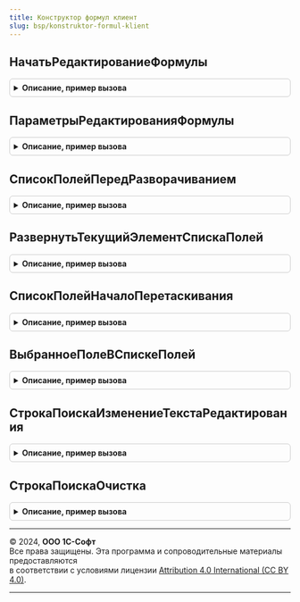 ```yaml
---
title: Конструктор формул клиент
slug: bsp/konstruktor-formul-klient
---
```



## НачатьРедактированиеФормулы
<details style="margin: 1em 0; padding: 0.5em; border: 1px solid #ccc; border-radius: 6px;">

<summary style="font-weight: bold; cursor: pointer;">Описание, пример вызова</summary>

```bsl

// Открывает конструктор формул.
//
// Параметры:
//  Параметры - см. ПараметрыРедактированияФормулы
//  ОбработчикЗавершения - ОписаниеОповещения
//
Процедура НачатьРедактированиеФормулы(Параметры, ОбработчикЗавершения) Экспорт
```

Пример вызова
```bsl
КонструкторФормулКлиент.НачатьРедактированиеФормулы(Параметры, ОбработчикЗавершения) 
```
</details>

## ПараметрыРедактированияФормулы
<details style="margin: 1em 0; padding: 0.5em; border: 1px solid #ccc; border-radius: 6px;">

<summary style="font-weight: bold; cursor: pointer;">Описание, пример вызова</summary>

```bsl

// Конструктор параметра ПараметрыФормулы для функции ПредставлениеФормулы.
//
// Возвращаемое значение:
//  Структура:
//   * Формула - Строка
//   * Операнды - Строка - адрес во временном хранилище коллекции операндов. Коллекция может быть одного из трех типов:
//                         ТаблицаЗначений - см. ТаблицаПолей
//                         ДеревоЗначений - см. ДеревоПолей
//                         СхемаКомпоновкиДанных  - список операндов будет взят из коллекции ДоступныеПоляОтбора
//                                                  компоновщика настроек. Имя коллекции может быть переопределено
//                                                  в параметре ИмяКоллекцииСКД.
//   * Операторы - Строка - адрес во временном хранилище коллекции операторов. Коллекция может быть одного из трех типов:
//                         ТаблицаЗначений - см. ТаблицаПолей
//                         ДеревоЗначений - см. ДеревоПолей
//                         СхемаКомпоновкиДанных  - список операндов будет взят из коллекции ДоступныеПоляОтбора
//                                                  компоновщика настроек. Имя коллекции может быть переопределено
//                                                  в параметре ИмяКоллекцииСКД.
//   * ИмяКоллекцииСКДОперандов  - Строка - имя коллекции полей в компоновщике настроек. Параметр необходимо
//                                          использовать, если в параметре Операнды передана схема компоновки данных.
//                                          Значение по умолчанию - ДоступныеПоляОтбора.
//   * ИмяКоллекцииСКДОператоров - Строка - имя коллекции полей в компоновщике настроек. Параметр необходимо
//                                          использовать, если в параметре Операторы передана схема компоновки данных.
//                                          Значение по умолчанию - ДоступныеПоляОтбора.
//   * Наименование - Неопределено - наименование не используется для формулы, соответствующее поле не выводится.
//                  - Строка       - наименование формулы. Если заполнено или пустое, соответствующее поле выводится
//                                   на в форме конструктора.
//   * ДляЗапроса   - Булево - формула предназначена для вставки в запрос. Данный параметр влияет на состав операторов
//                             по умолчанию, а также на выбор алгоритма проверки формулы.
//
Функция ПараметрыРедактированияФормулы() Экспорт
```

Пример вызова
```bsl
Результат = КонструкторФормулКлиент.ПараметрыРедактированияФормулы() 
```
</details>

## СписокПолейПередРазворачиванием
<details style="margin: 1em 0; padding: 0.5em; border: 1px solid #ccc; border-radius: 6px;">

<summary style="font-weight: bold; cursor: pointer;">Описание, пример вызова</summary>

```bsl

// Обработчик разворачивания подключаемого списка.
//
// Параметры:
//  Форма   - ФормаКлиентскогоПриложения - владелец списка.
//  Элемент - ТаблицаФормы - список, в котором выполняется разворачивание строки.
//  Строка  - Число - идентификатор строки списка.
//  Отказ   - Булево - признак отказа от разворачивания.
//
Процедура СписокПолейПередРазворачиванием(Форма, Элемент, Строка, Отказ) Экспорт
```

Пример вызова
```bsl
КонструкторФормулКлиент.СписокПолейПередРазворачиванием(Форма, Элемент, Строка, Отказ) 
```
</details>

## РазвернутьТекущийЭлементСпискаПолей
<details style="margin: 1em 0; padding: 0.5em; border: 1px solid #ccc; border-radius: 6px;">

<summary style="font-weight: bold; cursor: pointer;">Описание, пример вызова</summary>

```bsl

// Обработчик разворачивания подключаемого списка.
// Разворачивает текущий элемент списка.
//
// Параметры:
//  Форма - ФормаКлиентскогоПриложения
//
Процедура РазвернутьТекущийЭлементСпискаПолей(Форма) Экспорт
```

Пример вызова
```bsl
КонструкторФормулКлиент.РазвернутьТекущийЭлементСпискаПолей(Форма) 
```
</details>

## СписокПолейНачалоПеретаскивания
<details style="margin: 1em 0; padding: 0.5em; border: 1px solid #ccc; border-radius: 6px;">

<summary style="font-weight: bold; cursor: pointer;">Описание, пример вызова</summary>

```bsl

// Обработчик перетаскивания подключаемого списка
//
// Параметры:
//  Форма   - ФормаКлиентскогоПриложения - владелец списка.
//  Элемент - ТаблицаФормы - список, в котором выполняется перетаскивание.
//  ПараметрыПеретаскивания - ПараметрыПеретаскивания - содержит перетаскиваемое значение, тип действия
//                                                      и возможные действия при перетаскивании.
//  Выполнение - Булево - если Ложь, перетаскивание не начнется.
//
Процедура СписокПолейНачалоПеретаскивания(Форма, Элемент, ПараметрыПеретаскивания, Выполнение) Экспорт
```

Пример вызова
```bsl
КонструкторФормулКлиент.СписокПолейНачалоПеретаскивания(Форма, Элемент, ПараметрыПеретаскивания, Выполнение) 
```
</details>

## ВыбранноеПолеВСпискеПолей
<details style="margin: 1em 0; padding: 0.5em; border: 1px solid #ccc; border-radius: 6px;">

<summary style="font-weight: bold; cursor: pointer;">Описание, пример вызова</summary>

```bsl

// Возвращает описание текущего выбранного поля подключаемого списка.
//
// Параметры:
//  Форма - ФормаКлиентскогоПриложения - владелец списка.
//  ИмяСпискаПолей - Строка - имя списка, установленное при вызове КонструкторФормул.ДобавитьСписокПолейНаФорму.
//
// Возвращаемое значение:
//  Структура:
//   * Имя - Строка
//   * Заголовок - Строка
//   * ПутьКДанным - Строка
//   * ПредставлениеПутиКДанным - Строка
//   * Тип - ОписаниеТипов
//   * Родитель - см. ВыбранноеПолеВСпискеПолей
//
Функция ВыбранноеПолеВСпискеПолей(Форма, ИмяСпискаПолей = Неопределено) Экспорт
```

Пример вызова
```bsl
Результат = КонструкторФормулКлиент.ВыбранноеПолеВСпискеПолей(Форма, ИмяСпискаПолей);
```
</details>

## СтрокаПоискаИзменениеТекстаРедактирования
<details style="margin: 1em 0; padding: 0.5em; border: 1px solid #ccc; border-radius: 6px;">

<summary style="font-weight: bold; cursor: pointer;">Описание, пример вызова</summary>

```bsl

// Обработчик события строки поиска подключаемого списка.
//
// Параметры:
//  Форма   - ФормаКлиентскогоПриложения - владелец списка.
//  Элемент - ПолеФормы - строка поиска.
//  Текст - Строка - текст в строке поиска.
//  СтандартнаяОбработка - Булево - если Ложь, стандартное действие выполнено не будет.
//
Процедура СтрокаПоискаИзменениеТекстаРедактирования(Форма, Элемент, Текст, СтандартнаяОбработка) Экспорт
```

Пример вызова
```bsl
КонструкторФормулКлиент.СтрокаПоискаИзменениеТекстаРедактирования(Форма, Элемент, Текст, СтандартнаяОбработка) 
```
</details>

## СтрокаПоискаОчистка
<details style="margin: 1em 0; padding: 0.5em; border: 1px solid #ccc; border-radius: 6px;">

<summary style="font-weight: bold; cursor: pointer;">Описание, пример вызова</summary>

```bsl

// Обработчик события строки поиска подключаемого списка.
//
// Параметры:
//  Форма   - ФормаКлиентскогоПриложения - владелец списка.
//  Элемент - КнопкаФормы - кнопка очистки.
//  УдалитьСтандартнаяОбработка - Булево - параметр устарел
//
Процедура СтрокаПоискаОчистка(Форма, Элемент, УдалитьСтандартнаяОбработка = Неопределено) Экспорт
```

Пример вызова
```bsl
КонструкторФормулКлиент.СтрокаПоискаОчистка(Форма, Элемент, УдалитьСтандартнаяОбработка);
```
</details>

---

© 2024, **ООО 1С-Софт**  
Все права защищены. Эта программа и сопроводительные материалы предоставляются  
в соответствии с условиями лицензии [Attribution 4.0 International (CC BY 4.0)](https://creativecommons.org/licenses/by/4.0/legalcode).

---
